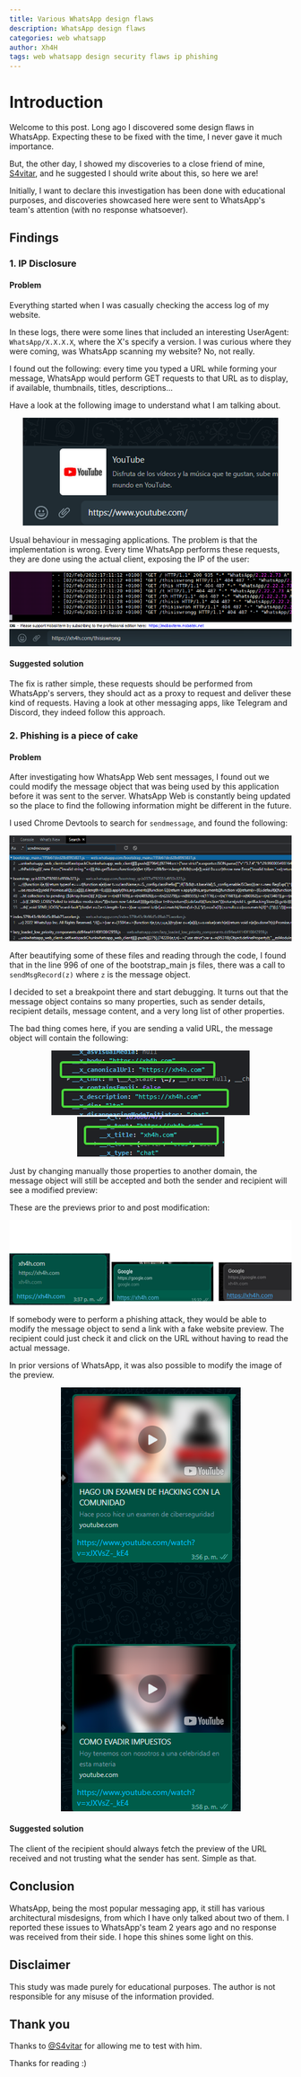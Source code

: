 ```yaml
---
title: Various WhatsApp design flaws
description: WhatsApp design flaws
categories: web whatsapp
author: Xh4H
tags: web whatsapp design security flaws ip phishing
---
```


# Introduction
Welcome to this post. Long ago I discovered some design flaws in WhatsApp. Expecting these to be fixed with the time, I never gave it much importance.

But, the other day, I showed my discoveries to a close friend of mine, [S4vitar](https://twitter.com/s4vitar), and he suggested I should write about this, so here we are!

Initially, I want to declare this investigation has been done with educational purposes, and discoveries showcased here were sent to WhatsApp's team's attention (with no response whatsoever).

## Findings
### 1. IP Disclosure
#### Problem
Everything started when I was casually checking the access log of my website.

In these logs, there were some lines that included an interesting UserAgent: `WhatsApp/X.X.X.X`, where the X's specify a version. I was curious where they were coming, was WhatsApp scanning my website? No, not really.

I found out the following: every time you typed a URL while forming your message, WhatsApp would perform GET requests to that URL as to display, if available, thumbnails, titles, descriptions...

Have a look at the following image to understand what I am talking about.

<div style="text-align:center"><img src="/assets/images/whatsapp1.png"/></div>

Usual behaviour in messaging applications. The problem is that the implementation is wrong. Every time WhatsApp performs these requests, they are done using the actual client, exposing the IP of the user:

<div style="text-align:center"><img src="/assets/images/whatsapp2.png"/></div>

#### Suggested solution
The fix is rather simple, these requests should be performed from WhatsApp's servers, they should act as a proxy to request and deliver these kind of requests. Having a look at other messaging apps, like Telegram and Discord, they indeed follow this approach.

### 2. Phishing is a piece of cake
#### Problem
After investigating how WhatsApp Web sent messages, I found out we could modify the message object that was being used by this application before it was sent to the server.
WhatsApp Web is constantly being updated so the place to find the following information might be different in the future.

I used Chrome Devtools to search for `sendmessage`, and found the following:

<div style="text-align:center"><img src="/assets/images/whatsapp3.png"/></div>

After beautifying some of these files and reading through the code, I found that in the line 996 of one of the bootstrap_main js files, there was a call to `sendMsgRecord(z)` where `z` is the message object.

I decided to set a breakpoint there and start debugging. It turns out that the message object contains so many properties, such as sender details, recipient details, message content, and a very long list of other properties.

The bad thing comes here, if you are sending a valid URL, the message object will contain the following:

<div style="text-align:center"><img src="/assets/images/whatsapp4.png"/></div>
<div style="text-align:center"><img src="/assets/images/whatsapp5.png"/></div>

Just by changing manually those properties to another domain, the message object will still be accepted and both the sender and recipient will see a modified preview:

These are the previews prior to and post modification:
<div style="text-align:center"><img src="/assets/images/whatsapp6.png"/></div>

If somebody were to perform a phishing attack, they would be able to modify the message object to send a link with a fake website preview. The recipient could just check it and click on the URL without having to read the actual message.

In prior versions of WhatsApp, it was also possible to modify the image of the preview.
<div style="text-align:center"><img src="/assets/images/whatsapp7.png"/></div>

#### Suggested solution
The client of the recipient should always fetch the preview of the URL received and not trusting what the sender has sent. Simple as that.

## Conclusion
WhatsApp, being the most popular messaging app, it still has various architectural misdesigns, from which I have only talked about two of them. I reported these issues to WhatsApp's team 2 years ago and no response was received from their side. I hope this shines some light on this.

## Disclaimer
This study was made purely for educational purposes. The author is not responsible for any misuse of the information provided.

## Thank you
Thanks to [@S4vitar](https://twitter.com/S4vitar) for allowing me to test with him.


Thanks for reading :)

<script src="https://www.hackthebox.eu/badge/21439"></script>
